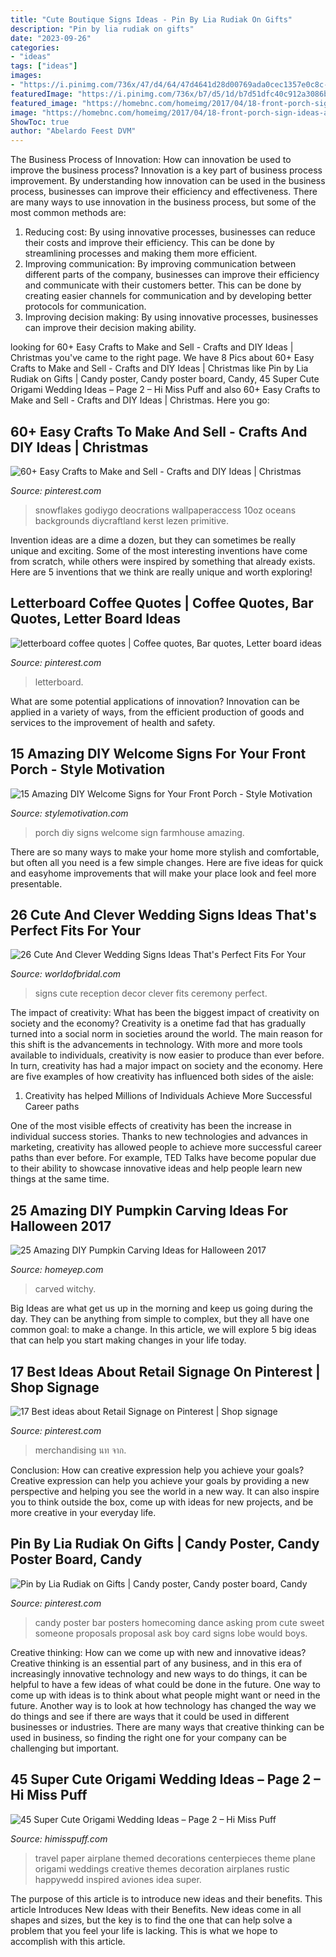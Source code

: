 ```yaml
---
title: "Cute Boutique Signs Ideas - Pin By Lia Rudiak On Gifts"
description: "Pin by lia rudiak on gifts"
date: "2023-09-26"
categories:
- "ideas"
tags: ["ideas"]
images:
- "https://i.pinimg.com/736x/47/d4/64/47d4641d28d00769ada0cec1357e0c8c--sale-signage-store-signage-ideas.jpg"
featuredImage: "https://i.pinimg.com/736x/b7/d5/1d/b7d51dfc40c912a3086bb1a3e86c5406--crafts-to-make-easy-crafts.jpg"
featured_image: "https://homebnc.com/homeimg/2017/04/18-front-porch-sign-ideas-and-DIY-projects-homebnc.jpg"
image: "https://homebnc.com/homeimg/2017/04/18-front-porch-sign-ideas-and-DIY-projects-homebnc.jpg"
ShowToc: true
author: "Abelardo Feest DVM"
---
```



The Business Process of Innovation: How can innovation be used to improve the business process?
Innovation is a key part of business process improvement. By understanding how innovation can be used in the business process, businesses can improve their efficiency and effectiveness. There are many ways to use innovation in the business process, but some of the most common methods are: 
1) Reducing cost: By using innovative processes, businesses can reduce their costs and improve their efficiency. This can be done by streamlining processes and making them more efficient. 
2) Improving communication: By improving communication between different parts of the company, businesses can improve their efficiency and communicate with their customers better. This can be done by creating easier channels for communication and by developing better protocols for communication. 
3) Improving decision making: By using innovative processes, businesses can improve their decision making ability.

	

		
looking for 60+ Easy Crafts to Make and Sell - Crafts and DIY Ideas | Christmas you've came to the right page. We have 8 Pics about 60+ Easy Crafts to Make and Sell - Crafts and DIY Ideas | Christmas like Pin by Lia Rudiak on Gifts | Candy poster, Candy poster board, Candy, 45 Super Cute Origami Wedding Ideas – Page 2 – Hi Miss Puff and also 60+ Easy Crafts to Make and Sell - Crafts and DIY Ideas | Christmas. Here you go:
		
    
## 60+ Easy Crafts To Make And Sell - Crafts And DIY Ideas | Christmas

<img loading=lazy src="https://i.pinimg.com/736x/b7/d5/1d/b7d51dfc40c912a3086bb1a3e86c5406--crafts-to-make-easy-crafts.jpg" onerror="this.onerror=null;this.src='https://tse4.mm.bing.net/th?id=OIP.0_w7EiiL1m5VKXopRirF2wHaMU&amp;pid=15.1';" alt="60+ Easy Crafts to Make and Sell - Crafts and DIY Ideas | Christmas">

_Source: pinterest.com_

>snowflakes godiygo deocrations wallpaperaccess 10oz oceans backgrounds diycraftland kerst lezen primitive. 

	

Invention ideas are a dime a dozen, but they can sometimes be really unique and exciting. Some of the most interesting inventions have come from scratch, while others were inspired by something that already exists. Here are 5 inventions that we think are really unique and worth exploring!

    
## Letterboard Coffee Quotes | Coffee Quotes, Bar Quotes, Letter Board Ideas

<img loading=lazy src="https://i.pinimg.com/736x/f9/77/f2/f977f242f75184748913cae79f1394c4.jpg" onerror="this.onerror=null;this.src='https://tse3.mm.bing.net/th?id=OIP.GgySTDtkxUL1nMFzlTyQVAHaJ3&amp;pid=15.1';" alt="letterboard coffee quotes | Coffee quotes, Bar quotes, Letter board ideas">

_Source: pinterest.com_

>letterboard. 

	

What are some potential applications of innovation?
Innovation can be applied in a variety of ways, from the efficient production of goods and services to the improvement of health and safety.

    
## 15 Amazing DIY Welcome Signs For Your Front Porch - Style Motivation

<img loading=lazy src="https://homebnc.com/homeimg/2017/04/18-front-porch-sign-ideas-and-DIY-projects-homebnc.jpg" onerror="this.onerror=null;this.src='https://tse2.mm.bing.net/th?id=OIP._QsTaDCEe5d9wvD-6hj1XAHaJ3&amp;pid=15.1';" alt="15 Amazing DIY Welcome Signs for Your Front Porch - Style Motivation">

_Source: stylemotivation.com_

>porch diy signs welcome sign farmhouse amazing. 

	

There are so many ways to make your home more stylish and comfortable, but often all you need is a few simple changes. Here are five ideas for quick and easyhome improvements that will make your place look and feel more presentable.

    
## 26 Cute And Clever Wedding Signs Ideas That&#039;s Perfect Fits For Your

<img loading=lazy src="https://www.worldofbridal.com/wp-content/uploads/2017/07/Wedding-Signs-20.jpg" onerror="this.onerror=null;this.src='https://tse3.mm.bing.net/th?id=OIP.uoIpdnJIpxDkyIZZLxw3kAHaLH&amp;pid=15.1';" alt="26 Cute And Clever Wedding Signs Ideas That&#039;s Perfect Fits For Your">

_Source: worldofbridal.com_

>signs cute reception decor clever fits ceremony perfect. 

	

The impact of creativity: What has been the biggest impact of creativity on society and the economy?
Creativity is a onetime fad that has gradually turned into a social norm in societies around the world. The main reason for this shift is the advancements in technology. With more and more tools available to individuals, creativity is now easier to produce than ever before. In turn, creativity has had a major impact on society and the economy. Here are five examples of how creativity has influenced both sides of the aisle:
1) Creativity has helped Millions of Individuals Achieve More Successful Career paths

One of the most visible effects of creativity has been the increase in individual success stories. Thanks to new technologies and advances in marketing, creativity has allowed people to achieve more successful career paths than ever before. For example, TED Talks have become popular due to their ability to showcase innovative ideas and help people learn new things at the same time.

    
## 25 Amazing DIY Pumpkin Carving Ideas For Halloween 2017

<img loading=lazy src="https://homeyep.com/wp-content/uploads/2017/03/pumpkin-carving/22-pumpkin-carving-ideas-for-halloween.jpg" onerror="this.onerror=null;this.src='https://tse3.mm.bing.net/th?id=OIP.RdKK3VrXKHPodI35A_vdqwHaJ6&amp;pid=15.1';" alt="25 Amazing DIY Pumpkin Carving Ideas for Halloween 2017">

_Source: homeyep.com_

>carved witchy. 

	

Big Ideas are what get us up in the morning and keep us going during the day. They can be anything from simple to complex, but they all have one common goal: to make a change. In this article, we will explore 5 big ideas that can help you start making changes in your life today.

    
## 17 Best Ideas About Retail Signage On Pinterest | Shop Signage

<img loading=lazy src="https://i.pinimg.com/736x/47/d4/64/47d4641d28d00769ada0cec1357e0c8c--sale-signage-store-signage-ideas.jpg" onerror="this.onerror=null;this.src='https://tse3.mm.bing.net/th?id=OIP.p7812lFNDsox2hsjh4_sVAHaJ3&amp;pid=15.1';" alt="17 Best ideas about Retail Signage on Pinterest | Shop signage">

_Source: pinterest.com_

>merchandising นท จาก. 

	

Conclusion: How can creative expression help you achieve your goals?
Creative expression can help you achieve your goals by providing a new perspective and helping you see the world in a new way. It can also inspire you to think outside the box, come up with ideas for new projects, and be more creative in your everyday life.

    
## Pin By Lia Rudiak On Gifts | Candy Poster, Candy Poster Board, Candy

<img loading=lazy src="https://i.pinimg.com/736x/c5/42/57/c54257739c6c8261ffefc7de17f98d0e--dance-posters-homecoming-ideas.jpg" onerror="this.onerror=null;this.src='https://tse3.mm.bing.net/th?id=OIP.gcKnlnvrLx2B4AFz5QMriwHaJ3&amp;pid=15.1';" alt="Pin by Lia Rudiak on Gifts | Candy poster, Candy poster board, Candy">

_Source: pinterest.com_

>candy poster bar posters homecoming dance asking prom cute sweet someone proposals proposal ask boy card signs lobe would boys. 

	

Creative thinking: How can we come up with new and innovative ideas?
Creative thinking is an essential part of any business, and in this era of increasingly innovative technology and new ways to do things, it can be helpful to have a few ideas of what could be done in the future. One way to come up with ideas is to think about what people might want or need in the future. Another way is to look at how technology has changed the way we do things and see if there are ways that it could be used in different businesses or industries. There are many ways that creative thinking can be used in business, so finding the right one for your company can be challenging but important.

    
## 45 Super Cute Origami Wedding Ideas – Page 2 – Hi Miss Puff

<img loading=lazy src="https://www.himisspuff.com/wp-content/uploads/2016/09/airplane-decorations-for-wedding.jpg" onerror="this.onerror=null;this.src='https://tse2.mm.bing.net/th?id=OIP.kAYbWj2LmKE-btqzLz6LKgHaLH&amp;pid=15.1';" alt="45 Super Cute Origami Wedding Ideas – Page 2 – Hi Miss Puff">

_Source: himisspuff.com_

>travel paper airplane themed decorations centerpieces theme plane origami weddings creative themes decoration airplanes rustic happywedd inspired aviones idea super. 

	

The purpose of this article is to introduce new ideas and their benefits.
This article Introduces New Ideas with their Benefits. New ideas come in all shapes and sizes, but the key is to find the one that can help solve a problem that you feel your life is lacking. This is what we hope to accomplish with this article.

